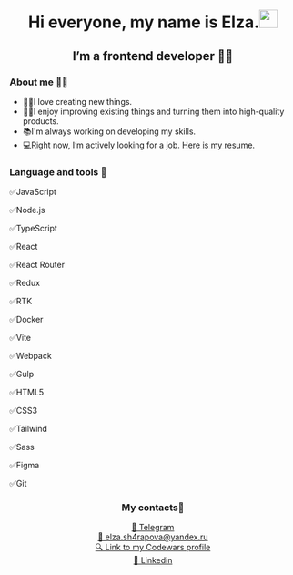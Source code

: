 <h1 align="center">Hi everyone, my name is Elza.<img src="https://github.com/blackcater/blackcater/raw/main/images/Hi.gif" height="32"/></h1>
<h2 align="center">I’m a frontend developer 	&#128105;&#8205;&#128187;</h2>

<h3>About me &#128129;&#8205;&#9792;&#65039;</h3>
<ul>
  <li>&#128105;&#8205;&#127979;I love creating new things.</li>
  <li>&#127939;&#8205;&#9792;&#65039;I enjoy improving existing things and turning them into high-quality products.</li>
  <li>&#128218;I'm always working on developing my skills.</li>
  <li>&#128187;Right now, I’m actively looking for a job.  <a href="[https://github.com/ElzaSharapova24/ElzaSharapova24/raw/main/%D0%AD%D0%BB%D1%8C%D0%B7%D0%B0%20%D0%A8%D0%B0%D1%80%D0%B0%D0%BF%D0%BE%D0%B2%D0%B0%20%D1%80%D0%B5%D0%B7%D1%8E%D0%BC%D0%B5.pdf](https://github.com/ElzaSharapova24/ElzaSharapova24/blob/main/Elza_Sharapova_CV.pdf)">Here is my resume.</a></li>
</ul>

<h3>Language and tools 	&#128188;</h3>
<div>
  <p>
    &#9989;JavaScript
  </p>
   <p>
     &#9989;Node.js
  </p>
  <p>
     &#9989;TypeScript
  </p>
  <p>
     &#9989;React
  </p>
  <p>
     &#9989;React Router
  </p>
  <p>
     &#9989;Redux
  </p>
  <p>
     &#9989;RTK
  </p>
  <p>
    &#9989;Docker
  </p>
  <p>
     &#9989;Vite
  </p>
  <p>
     &#9989;Webpack
  </p>
   <p>
     &#9989;Gulp
  </p>
  <p>
     &#9989;HTML5
  </p>
  <p>
    &#9989;CSS3
  </p>
  <p>
    &#9989;Tailwind
  </p>
  <p>
    &#9989;Sass
  </p>
  <p>
    &#9989;Figma
  </p>
  <p>
    &#9989;Git
  </p>
</div>
<h3 align="center">My contacts📱</h3>
<div align="center"><a href="https://t.me/elzana24">&#128242; Telegram</a></div>
<div align="center"><a href="mailto:elza.sh4rapova@yandex.ru">&#128231; elza.sh4rapova@yandex.ru</a></div>
<div align="center"><a href="https://www.codewars.com/users/ElzaSharapova24
">&#128269; Link to my Codewars profile</a></div>
<div align="center"><a href="https://www.linkedin.com/in/%D1%8D%D0%BB%D1%8C%D0%B7%D0%B0-%D1%88%D0%B0%D1%80%D0%B0%D0%BF%D0%BE%D0%B2%D0%B0-83987428a/">&#128190; Linkedin</a></div>

